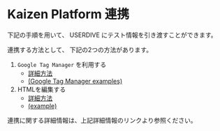 # Kaizen Platform 連携

下記の手順を用いて、 USERDIVE にテスト情報を引き渡すことができます。

連携する方法として、 下記の2つの方法があります。

1. `Google Tag Manager` を利用する
    - [詳細方法](./gtm.html)
    - [(Google Tag Manager examples)](https://uncovertruth.github.io/examples/integration/kaizenplatform_with_gtm.html)
1. HTMLを編集する
    - [詳細方法](./simple.html)
    - [(example)](https://uncovertruth.github.io/examples/integration/kaizenplatform.html)

連携に関する詳細情報は、上記詳細情報のリンクより参照ください。
